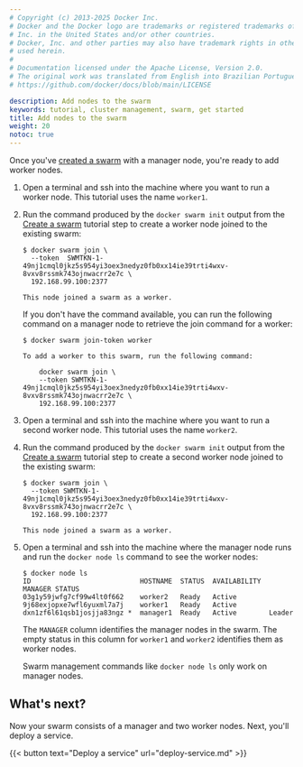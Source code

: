 ```yaml
---
# Copyright (c) 2013-2025 Docker Inc.
# Docker and the Docker logo are trademarks or registered trademarks of Docker,
# Inc. in the United States and/or other countries.
# Docker, Inc. and other parties may also have trademark rights in other terms
# used herein.
#
# Documentation licensed under the Apache License, Version 2.0.
# The original work was translated from English into Brazilian Portuguese.
# https://github.com/docker/docs/blob/main/LICENSE

description: Add nodes to the swarm
keywords: tutorial, cluster management, swarm, get started
title: Add nodes to the swarm
weight: 20
notoc: true
---
```

Once you've [created a swarm](create-swarm.md) with a manager node, you're ready
to add worker nodes.

1.  Open a terminal and ssh into the machine where you want to run a worker node.
    This tutorial uses the name `worker1`.

2.  Run the command produced by the `docker swarm init` output from the
    [Create a swarm](create-swarm.md) tutorial step to create a worker node
    joined to the existing swarm:

    ```console
    $ docker swarm join \
      --token  SWMTKN-1-49nj1cmql0jkz5s954yi3oex3nedyz0fb0xx14ie39trti4wxv-8vxv8rssmk743ojnwacrr2e7c \
      192.168.99.100:2377

    This node joined a swarm as a worker.
    ```

    If you don't have the command available, you can run the following command
    on a manager node to retrieve the join command for a worker:

    ```console
    $ docker swarm join-token worker

    To add a worker to this swarm, run the following command:

        docker swarm join \
        --token SWMTKN-1-49nj1cmql0jkz5s954yi3oex3nedyz0fb0xx14ie39trti4wxv-8vxv8rssmk743ojnwacrr2e7c \
        192.168.99.100:2377
    ```

3.  Open a terminal and ssh into the machine where you want to run a second
    worker node. This tutorial uses the name `worker2`.

4.  Run the command produced by the `docker swarm init` output from the
    [Create a swarm](create-swarm.md) tutorial step to create a second worker
    node joined to the existing swarm:

    ```console
    $ docker swarm join \
      --token SWMTKN-1-49nj1cmql0jkz5s954yi3oex3nedyz0fb0xx14ie39trti4wxv-8vxv8rssmk743ojnwacrr2e7c \
      192.168.99.100:2377

    This node joined a swarm as a worker.
    ```

5.  Open a terminal and ssh into the machine where the manager node runs and
    run the `docker node ls` command to see the worker nodes:

    ```console
    $ docker node ls
    ID                           HOSTNAME  STATUS  AVAILABILITY  MANAGER STATUS
    03g1y59jwfg7cf99w4lt0f662    worker2   Ready   Active
    9j68exjopxe7wfl6yuxml7a7j    worker1   Ready   Active
    dxn1zf6l61qsb1josjja83ngz *  manager1  Ready   Active        Leader
    ```

    The `MANAGER` column identifies the manager nodes in the swarm. The empty
    status in this column for `worker1` and `worker2` identifies them as worker nodes.

    Swarm management commands like `docker node ls` only work on manager nodes.


## What's next?

Now your swarm consists of a manager and two worker nodes. Next, you'll deploy a service.

{{< button text="Deploy a service" url="deploy-service.md" >}}
